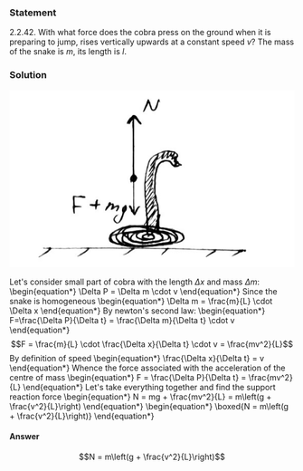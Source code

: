 ###  Statement 

$2.2.42.$ With what force does the cobra press on the ground when it is preparing to jump, rises vertically upwards at a constant speed $v$? The mass of the snake is $m$, its length is $l$. 

### Solution

![ Forces acting on cobra |560x348, 39%](../../img/2.2.42/2.2.42.jpg)

Let's consider small part of cobra with the length $\Delta x$ and mass $\Delta m$: \begin{equation*} \Delta P = \Delta m \cdot v \end{equation*} Since the snake is homogeneous \begin{equation*} \Delta m = \frac{m}{L} \cdot \Delta x \end{equation*} By newton's second law: \begin{equation*} F=\frac{\Delta P}{\Delta t} = \frac{\Delta m}{\Delta t} \cdot v \end{equation*} $$F = \frac{m}{L} \cdot \frac{\Delta x}{\Delta t} \cdot v = \frac{mv^2}{L}$$ By definition of speed \begin{equation*} \frac{\Delta x}{\Delta t} = v \end{equation*} Whence the force associated with the acceleration of the centre of mass \begin{equation*} F = \frac{\Delta P}{\Delta t} = \frac{mv^2}{L} \end{equation*} Let's take everything together and find the support reaction force \begin{equation*} N = mg + \frac{mv^2}{L} = m\left(g + \frac{v^2}{L}\right) \end{equation*} \begin{equation*} \boxed{N = m\left(g + \frac{v^2}{L}\right)} \end{equation*} 

#### Answer

$$N = m\left(g + \frac{v^2}{L}\right)$$ 
